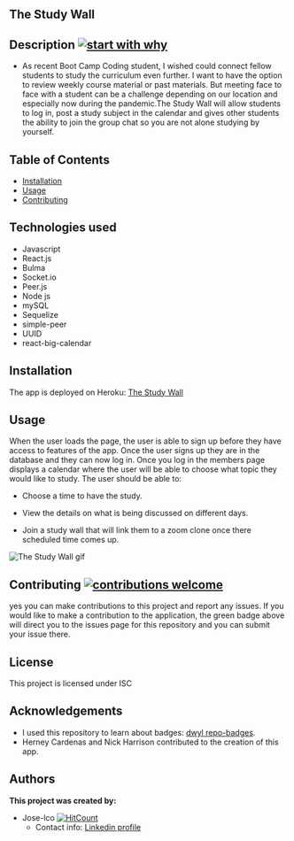 ## The Study Wall


## Description [![start with why](https://img.shields.io/badge/start%20with-why%3F-brightgreen.svg?style=flat)](http://www.ted.com/talks/simon_sinek_how_great_leaders_inspire_action)

* As recent Boot Camp Coding student, I wished could connect fellow students to study the curriculum even further. I want to have the option to review weekly course material or past materials. But meeting face to face with a student can be a challenge depending on our location and especially now during the pandemic.The Study Wall will allow students to log in, post a study subject in the calendar and gives other students the ability to join the group chat so you are not alone studying by yourself.


## Table of Contents

* [Installation](#installation)
* [Usage](#usage)
* [Contributing](#contributing)

## Technologies used

* Javascript
* React.js
* Bulma
* Socket.io
* Peer.js
* Node js
* mySQL
* Sequelize
* simple-peer
* UUID
* react-big-calendar


## Installation

The app is deployed on Heroku: [The Study Wall](https://lets-study-together.herokuapp.com/)
## Usage

When the user loads the page, the user is able to sign up before they have access to features of the app. Once the user signs up they are in the database and they can now log in. Once you log in the members page displays a calendar where the user will be able to choose what topic they would like to study. 
The user should be able to:

  * Choose a time to have the study.

  * View the details on what is being discussed on different days.

  * Join a study wall that will link them to a zoom clone once there scheduled time comes up.

 ![The Study Wall gif](client/public/Images/The-Study-Wall.gif)

## Contributing [![contributions welcome](https://img.shields.io/badge/contributions-welcome-brightgreen.svg?style=flat)](https://github.com/Jose-lco/the-study-wall/issues)

yes you can make contributions to this project and report any issues. If you would like to make a contribution to the application, the green badge above will direct you to the issues page for this repository and you can submit your issue there.

## License

This project is licensed under ISC

## Acknowledgements
* I used this repository to learn about badges: 
[dwyl repo-badges](https://github.com/dwyl/repo-badges).
* Herney Cardenas and Nick Harrison contributed to the creation of this app.

## Authors

**This project was created by:**
* Jose-lco [![HitCount](http://hits.dwyl.com/Jose-lco/the-study-wall.svg)](http://hits.dwyl.com/Jose-lco/the-study-wall)
  * Contact info: [Linkedin profile](https://www.linkedin.com/in/josephine-ndungu-a0a441160)

